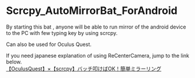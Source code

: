 # Scrcpy_AutoMirrorBat_ForAndroid
By starting this bat , anyone will be able to  run mirror of the android device to the PC with few typing key by  using scrcpy.

Can also be used for Oculus Quest.

If you need japanese explanation of using ReCenterCamera, jump to the link below.  
[【OculusQuest】×【scrcpy】バッチ叩けばOK！簡単ミラーリング](https://qiita.com/OKsaiyowa/items/137f1eabc157855fe2e8)
